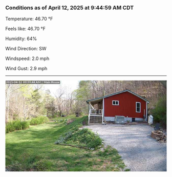 ### Conditions as of April 12, 2025 at 9:44:59 AM CDT 

Temperature: 46.70 &deg;F

Feels like: 46.70 &deg;F

Humidity: 64%

Wind Direction: SW

Windspeed: 2.0 mph

Wind Gust: 2.9 mph

---

<img src="./images/latest.jpeg"/>


